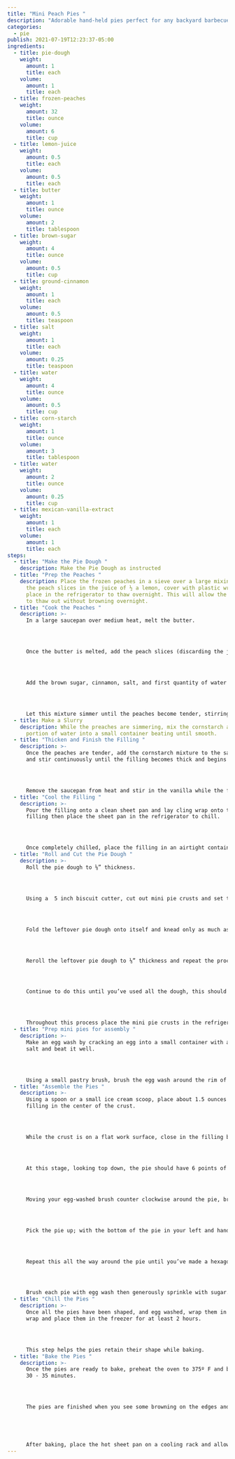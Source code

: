 ```yaml
---
title: "Mini Peach Pies "
description: "Adorable hand-held pies perfect for any backyard barbecue "
categories:
  - pie
publish: 2021-07-19T12:23:37-05:00
ingredients:
  - title: pie-dough
    weight:
      amount: 1
      title: each
    volume:
      amount: 1
      title: each
  - title: frozen-peaches
    weight:
      amount: 32
      title: ounce
    volume:
      amount: 6
      title: cup
  - title: lemon-juice
    weight:
      amount: 0.5
      title: each
    volume:
      amount: 0.5
      title: each
  - title: butter
    weight:
      amount: 1
      title: ounce
    volume:
      amount: 2
      title: tablespoon
  - title: brown-sugar
    weight:
      amount: 4
      title: ounce
    volume:
      amount: 0.5
      title: cup
  - title: ground-cinnamon
    weight:
      amount: 1
      title: each
    volume:
      amount: 0.5
      title: teaspoon
  - title: salt
    weight:
      amount: 1
      title: each
    volume:
      amount: 0.25
      title: teaspoon
  - title: water
    weight:
      amount: 4
      title: ounce
    volume:
      amount: 0.5
      title: cup
  - title: corn-starch
    weight:
      amount: 1
      title: ounce
    volume:
      amount: 3
      title: tablespoon
  - title: water
    weight:
      amount: 2
      title: ounce
    volume:
      amount: 0.25
      title: cup
  - title: mexican-vanilla-extract
    weight:
      amount: 1
      title: each
    volume:
      amount: 1
      title: each
steps:
  - title: "Make the Pie Dough "
    description: Make the Pie Dough as instructed
  - title: "Prep the Peaches "
    description: Place the frozen peaches in a sieve over a large mixing bowl. Toss
      the peach slices in the juice of ½ a lemon, cover with plastic wrap and
      place in the refrigerator to thaw overnight. This will allow the peaches
      to thaw out without browning overnight.
  - title: "Cook the Peaches "
    description: >-
      In a large saucepan over medium heat, melt the butter.




      Once the butter is melted, add the peach slices (discarding the juice) and saute until the peaches are fully warmed (about 5 minutes).




      Add the brown sugar, cinnamon, salt, and first quantity of water to the saucepan and stir while the sugar dissolves.




      Let this mixture simmer until the peaches become tender, stirring often ( about 6-8 minutes).
  - title: Make a Slurry
    description: While the preaches are simmering, mix the cornstarch and the second
      portion of water into a small container beating until smooth.
  - title: "Thicken and Finish the Filling "
    description: >-
      Once the peaches are tender, add the cornstarch mixture to the saucepan
      and stir continuously until the filling becomes thick and begins to boil.




      Remove the saucepan from heat and stir in the vanilla while the filling is hot.
  - title: "Cool the Filling "
    description: >-
      Pour the filling onto a clean sheet pan and lay cling wrap onto the hot
      filling then place the sheet pan in the refrigerator to chill.




      Once completely chilled, place the filling in an airtight container and store up to a week in the refrigerator until ready for use.
  - title: "Roll and Cut the Pie Dough "
    description: >-
      Roll the pie dough to ⅛” thickness.




      Using a  5 inch biscuit cutter, cut out mini pie crusts and set them aside on parchment paper for assembly.




      Fold the leftover pie dough onto itself and knead only as much as necessary to bring the dough back together for further use. 




      Reroll the leftover pie dough to ⅛” thickness and repeat the process of cutting mini pie crusts.




      Continue to do this until you’ve used all the dough, this should make about 18 mini pie crusts.




      Throughout this process place the mini pie crusts in the refrigerator to prevent them from getting too warm if needed.
  - title: "Prep mini pies for assembly "
    description: >-
      Make an egg wash by cracking an egg into a small container with a pinch of
      salt and beat it well.




      Using a small pastry brush, brush the egg wash around the rim of the pie crust.
  - title: "Assemble the Pies "
    description: >-
      Using a spoon or a small ice cream scoop, place about 1.5 ounces of
      filling in the center of the crust.




      While the crust is on a flat work surface, close in the filling by pinching 6 points evenly around the crust. Imagine the mini pie crust as a clock; use both hands to pinch the 3:00 and 9:00 positions together, followed by the 2:00 and 7:00 positions, and finally the 4:00 and 10:00 positions.




      At this stage, looking top down, the pie should have 6 points of closure and resemble a star.




      Moving your egg-washed brush counter clockwise around the pie, brush the 6 flaps with egg wash.




      Pick the pie up; with the bottom of the pie in your left and hand use your right hand to  gently press each flap, egg wash down, at an angle to meet the bottom edge of the pie.




      Repeat this all the way around the pie until you’ve made a hexagon with a small opening at the top to release steam.




      Brush each pie with egg wash then generously sprinkle with sugar.
  - title: "Chill the Pies "
    description: >-
      Once all the pies have been shaped, and egg washed, wrap them in cling
      wrap and place them in the freezer for at least 2 hours.




      This step helps the pies retain their shape while baking.
  - title: "Bake the Pies "
    description: >-
      Once the pies are ready to bake, preheat the oven to 375º F and bake for
      30 - 35 minutes.




      The pies are finished when you see some browning on the edges and bottom as well as a bubbling filling.


       


      After baking, place the hot sheet pan on a cooling rack and allow the pies to rest for 5 minutes before transferring the pies to a cooling rack.
---
```

